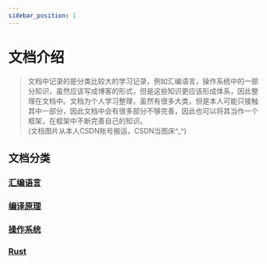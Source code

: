 ```yaml
---
sidebar_position: 1
---
```


# 文档介绍

>文档中记录的是分类比较大的学习记录，例如汇编语言，操作系统中的一部分知识，虽然应该写成博客的形式，但是这些知识更应该形成体系，因此整理在文档中。文档为个人学习整理，虽然有很多大类，但是本人可能只接触其中一部分，因此文档中会有很多部分不够完善，因此也可以将其当作一个框架，在框架中不断完善自己的知识。  
(文档图片从本人CSDN账号搬运，CSDN当图床^_^)

## 文档分类
### [汇编语言](./category/汇编语言)
### [编译原理](./category/编译原理)
### [操作系统](./category/操作系统)
### [Rust](./category/Rust)
